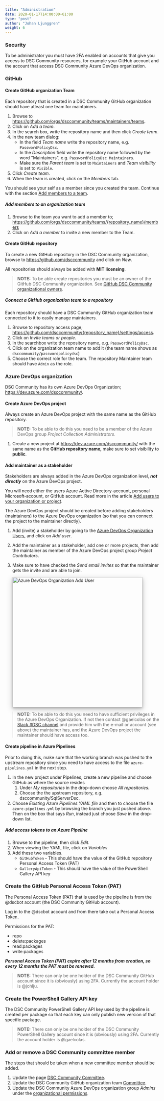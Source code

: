 ```yaml
---
title: "Administration"
date: 2020-01-17T14:00:00+01:00
type: "post"
author: "Johan Ljunggren"
weight: 6
---
```


### Security

To be administrator you must have 2FA enabled on accounts that give you
access to DSC Community resources, for example your GitHub account and
the account that access DSC Community Azure DevOps organization.

### GitHub

#### Create GitHub organization Team

Each repository that is created in a DSC Community GitHub organization
should have atleast one team for maintainers.

1. Browse to https://github.com/orgs/dsccommunity/teams/maintainers/teams.
1. Click on _Add a team_.
1. In the search box, write the repository name and then click _Create team_.
1. In the new team dialog:
   - In the field _Team name_ write the repository name, e.g. `PasswordPolicyDsc`.
   - In the _Description_ field write the repository name followed by the word
     "Maintainers", e.g. `PasswordPolicyDsc Maintainers`.
   - Make sure the _Parent team_ is set to `Maintainers` and _Team visibility_
     is set to `Visible`.
1. Click _Create team_.
1. When the team is created, click on the _Members_ tab.

You should see your self as a member since you created the team. Continue
with the section [Add members to a team](#add-members-to-an-organization-team).

##### Add members to an organization team

1. Browse to the team you want to add a member to;
   https://github.com/orgs/dsccommunity/teams/{repository_name}/members
1. Click on _Add a member_ to invite a new member to the Team.

#### Create GitHub repository

To create a new GitHub repository in the DSC Community organization, browse
to https://github.com/dsccommunity and click on _New_.

All repositories should always be added with **MIT licensing**.

>**NOTE:** To be able create repositories you must be an owner of the
>GitHub DSC Community organization. See [GitHub DSC Community organizational owners](https://github.com/orgs/dsccommunity/people?query=role%3Aowner).

##### Connect a GitHub organization team to a repository

Each repository should have a DSC Community GitHub organization team
connected to it to easily manage maintainers.

1. Browse to repository access page; https://github.com/dsccommunity/{repository_name}/settings/access.
1. Click on _Invite teams or people_.
1. In the searchbox write the repository name, e.g. `PasswordPolicyDsc`.
1. Click on the organization team name to add it (the team name shows as
  `dsccommunity/passwordpolicydsc`)
1. Choose the correct role for the team. The repository Maintainer team should
   have `Admin` as the role.

### Azure DevOps organization

DSC Community has its own Azure DevOps Organization; https://dev.azure.com/dsccommunity/.

#### Create Azure DevOps project

Always create an Azure DevOps project with the same name as the GitHub
repository.

>**NOTE:** To be able to do this you need to be a member of the
>Azure DevOps group _Project Collection Administrators_.

1. Create a new project at https://dev.azure.com/dsccommunity/ with the
   same name as the **GitHub repository name**, make sure to set visibility
   to **public**.

#### Add maintainer as a stakeholder

Stakeholders are always added in the Azure DevOps organization level,
**_not directly_** on the Azure DevOps project.

You will need either the users Azure Active
Directory-account, personal Microsoft-account, or GitHub account. Read
more in the article [Add users to your organization or project](https://docs.microsoft.com/en-us/azure/devops/organizations/accounts/add-organization-users).

The Azure DevOps project should be created before adding stakeholders
(maintainers) to the Azure DevOps organization (so that you can connect
the project to the maintainer directly).

1. Add (invite) a stakeholder by going to the [Azure DevOps Organization Users](https://dev.azure.com/dsccommunity/_settings/users),
   and click on _Add user_.
1. Add the maintainer as a stakeholder, add one or more projects, then
   add the maintainer as member of the Azure DevOps project group
   _Project Contributors_.
1. Make sure to have checked the _Send email invites_ so that the maintainer
   gets the invite and are able to join.

   <img src="../../images/administration/azure_devops_organization_add_user.png" alt="Azure DevOps Organization Add User" style="box-shadow: 0 4px 8px 0 rgba(0, 0, 0, 0.2), 0 6px 20px 0 rgba(0, 0, 0, 0.19);width:425px;" />

>**NOTE:** To be able to do this you need to have sufficient privileges
>in the Azure DevOps Organization. If not then contact @gaelcolas on the
>[Slack #DSC channel](https://dsccommunity.org/community/contact/)
>and provide him with the e-mail or account (see above) the maintainer
>has, and the Azure DevOps project the maintainer should have access too.

#### Create pipeline in Azure Pipelines

Prior to doing this, make sure that the working branch was pushed to the
upstream repository since you need to have access to the file
`azure-pipelines.yml` in the next step.

1. In the new project under Pipelines, create a new pipeline and choose
   GitHub as where the source resides
   1. Under *My repositories* in the drop-down choose *All repositories*.
   1. Choose the the upstream repository, e.g. dsccommunity/SqlServerDsc.
1. Choose *Existing Azure Pipelines YAML file* and then to choose the file
   `azure-pipelines.yml` by browsing the branch you just pushed above.
   Then on the box that says *Run*, instead just choose *Save* in the
   drop-down list.

##### Add access tokens to an Azure Pipeline

1. Browse to the pipeline, then click _Edit_.
1. When viewing the YAML file, click on *Variables*
1. Add these two variables.
   - `GitHubToken` - This should have the value of the GitHub repository
     Personal Access Token (PAT)
   - `GalleryApiToken` - This should have the value of the PowerShell
     Gallery API key

### Create the GitHub Personal Access Token (PAT)

The Personal Access Token (PAT) that is used by the pipeline is from the
@dscbot account (the DSC Community GitHub account).

Log in to the @dscbot account and from there take out a Personal Access Token.

Permissions for the PAT:

- repo
- delete:packages
- read:packages
- write:packages

**_Personal Access Token (PAT) expire after 12 months from creation, so every_**
**_12 months the PAT must be renewed._**

>**NOTE:** There can only be one holder of the DSC Community GitHub account
>since it is (obviously) using 2FA. Currently the account holder is @johlju.

### Create the PowerShell Gallery API key

The DSC Community PowerShell Gallery API key used by the pipeline is
created per package so that each key can only publish new version of
that specific package.

>**NOTE:** There can only be one holder of the DSC Community PowerShell
>Gallery account since it is (obviously) using 2FA. Currently the account
>holder is @gaelcolas.

### Add or remove a DSC Community committee member

The steps that should be taken when a new committee member should be added.

1. Update the page [DSC Community Committee](https://dsccommunity.org/community/committee/).
1. Update the DSC Community GitHub organization team [Committee](https://github.com/orgs/dsccommunity/teams/committee).
1. Update the DSC Community Azure DevOps organization group *Admins* under
   the [organizational permissions](https://dev.azure.com/dsccommunity/_settings/groups).
